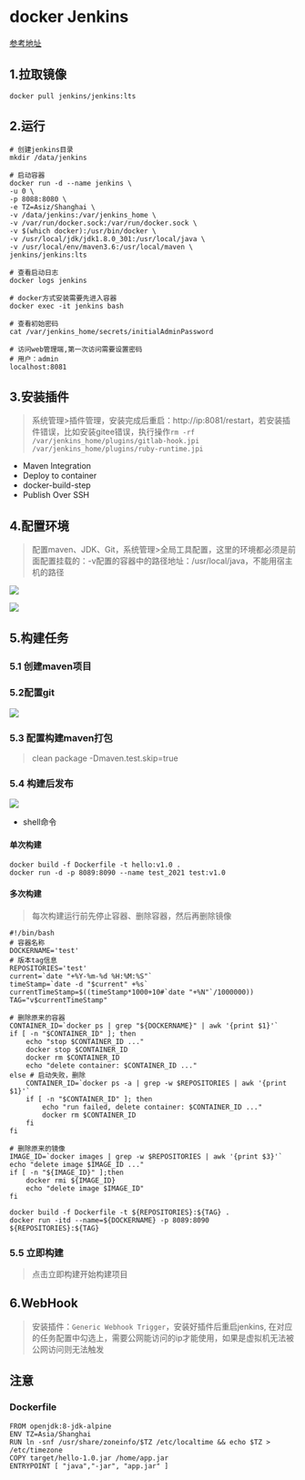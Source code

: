 # docker Jenkins

[参考地址](https://www.cnblogs.com/zero666/p/12939355.html)

## 1.拉取镜像

```shell
docker pull jenkins/jenkins:lts
```

## 2.运行

```shell
# 创建jenkins目录
mkdir /data/jenkins

# 启动容器
docker run -d --name jenkins \
-u 0 \
-p 8088:8080 \
-e TZ=Asiz/Shanghai \
-v /data/jenkins:/var/jenkins_home \
-v /var/run/docker.sock:/var/run/docker.sock \
-v $(which docker):/usr/bin/docker \
-v /usr/local/jdk/jdk1.8.0_301:/usr/local/java \
-v /usr/local/env/maven3.6:/usr/local/maven \
jenkins/jenkins:lts

# 查看启动日志
docker logs jenkins

# docker方式安装需要先进入容器
docker exec -it jenkins bash

# 查看初始密码
cat /var/jenkins_home/secrets/initialAdminPassword

# 访问web管理端,第一次访问需要设置密码
# 用户：admin
localhost:8081
```

## 3.安装插件

> 系统管理>插件管理，安装完成后重启：http://ip:8081/restart，若安装插件错误，比如安装gitee错误，执行操作`rm -rf /var/jenkins_home/plugins/gitlab-hook.jpi /var/jenkins_home/plugins/ruby-runtime.jpi`

* Maven Integration
* Deploy to container
* docker-build-step
* Publish Over SSH

## 4.配置环境

> 配置maven、JDK、Git，系统管理>全局工具配置，这里的环境都必须是前面配置挂载的：-v配置的容器中的路径地址：/usr/local/java，不能用宿主机的路径

![](./install_img/mvn_jdk.png)

![](./install_img/git.png)

## 5.构建任务

### 5.1 创建maven项目

### 5.2配置git

![](install_img/gitee.png)

### 5.3 配置构建maven打包

> clean package -Dmaven.test.skip=true

### 5.4 构建后发布

![](install_img/pre_build.png)

* shell命令

#### 单次构建

```shell
docker build -f Dockerfile -t hello:v1.0 .
docker run -d -p 8089:8090 --name test_2021 test:v1.0
```

#### 多次构建

> 每次构建运行前先停止容器、删除容器，然后再删除镜像

```shell
#!/bin/bash
# 容器名称
DOCKERNAME='test'
# 版本tag信息
REPOSITORIES='test'
current=`date "+%Y-%m-%d %H:%M:%S"`
timeStamp=`date -d "$current" +%s` 
currentTimeStamp=$((timeStamp*1000+10#`date "+%N"`/1000000))
TAG="v$currentTimeStamp"

# 删除原来的容器
CONTAINER_ID=`docker ps | grep "${DOCKERNAME}" | awk '{print $1}'`
if [ -n "$CONTAINER_ID" ]; then
	echo "stop $CONTAINER_ID ..."
    docker stop $CONTAINER_ID
    docker rm $CONTAINER_ID
    echo "delete container: $CONTAINER_ID ..."
else # 启动失败，删除
    CONTAINER_ID=`docker ps -a | grep -w $REPOSITORIES | awk '{print $1}'`
    if [ -n "$CONTAINER_ID" ]; then
    	echo "run failed, delete container: $CONTAINER_ID ..."
        docker rm $CONTAINER_ID
    fi
fi

# 删除原来的镜像
IMAGE_ID=`docker images | grep -w $REPOSITORIES | awk '{print $3}'`
echo "delete image $IMAGE_ID ..."
if [ -n "${IMAGE_ID}" ];then
    docker rmi ${IMAGE_ID}
    echo "delete image $IMAGE_ID"
fi

docker build -f Dockerfile -t ${REPOSITORIES}:${TAG} .
docker run -itd --name=${DOCKERNAME} -p 8089:8090 ${REPOSITORIES}:${TAG}
```

### 5.5 立即构建

> 点击立即构建开始构建项目

## 6.WebHook

> 安装插件：`Generic Webhook Trigger`，安装好插件后重启jenkins, 在对应的任务配置中勾选上，需要公网能访问的ip才能使用，如果是虚拟机无法被公网访问则无法触发



## 注意

### Dockerfile

```shell
FROM openjdk:8-jdk-alpine
ENV TZ=Asia/Shanghai
RUN ln -snf /usr/share/zoneinfo/$TZ /etc/localtime && echo $TZ > /etc/timezone
COPY target/hello-1.0.jar /home/app.jar
ENTRYPOINT [ "java","-jar", "app.jar" ]
```

